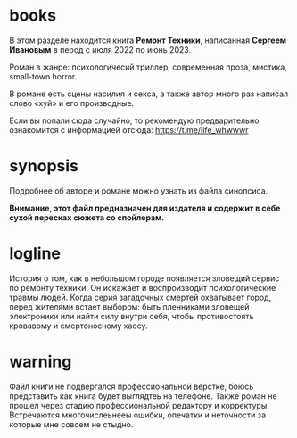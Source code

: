 # books
В этом разделе находится книга **Ремонт Техники**, написанная **Сергеем Ивановым** в перод с июля 2022 по июнь 2023.

Роман в жанре: психологичесий триллер, современная проза, мистика, small-town horror.

В романе есть сцены насилия и секса, а также автор много раз написал слово «хуй» и его производные.

Если вы попали сюда случайно, то рекомендую предварительно ознакомится с информацией отсюда: https://t.me/life_whwwwr
# synopsis
Подробнее об авторе и романе можно узнать из файла синопсиса.

**Внимание, этот файл предназначен для издателя и содержит в себе сухой пересках сюжета со спойлерам.**

# logline
История о том, как в небольшом городе появляется зловещий сервис по ремонту техники. Он искажает и воспроизводит психологические травмы людей.
Когда серия загадочных смертей охватывает город, перед жителями встает выбором: быть пленниками зловещей электроники или найти силу внутри себя, чтобы противостоять кровавому и смертоносному хаосу.

# warning
Файл книги не подвергался профессиональной верстке, боюсь представить как книга будет выглядтеь на телефоне.
Также роман не прошел через стадию профессиональной редактору и корректуры. Встречаются многочислеьнееы ошибки, опечатки и неточности за которые мне совсем не стыдно.  

 
